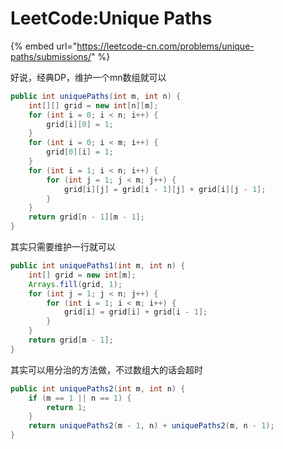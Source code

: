 # LeetCode:Unique Paths

{% embed url="https://leetcode-cn.com/problems/unique-paths/submissions/" %}

好说，经典DP，维护一个mn数组就可以

```java
public int uniquePaths(int m, int n) {
    int[][] grid = new int[n][m];
    for (int i = 0; i < n; i++) {
        grid[i][0] = 1;
    }
    for (int i = 0; i < m; i++) {
        grid[0][i] = 1;
    }
    for (int i = 1; i < n; i++) {
        for (int j = 1; j < m; j++) {
            grid[i][j] = grid[i - 1][j] + grid[i][j - 1];
        }
    }
    return grid[n - 1][m - 1];
}
```

 其实只需要维护一行就可以

```java
public int uniquePaths1(int m, int n) {
    int[] grid = new int[m];
    Arrays.fill(grid, 1);
    for (int j = 1; j < n; j++) {
        for (int i = 1; i < m; i++) {
            grid[i] = grid[i] + grid[i - 1];
        }
    }
    return grid[m - 1];
}
```

 其实可以用分治的方法做，不过数组大的话会超时

```java
public int uniquePaths2(int m, int n) {
    if (m == 1 || n == 1) {
        return 1;
    }
    return uniquePaths2(m - 1, n) + uniquePaths2(m, n - 1);
}
```

 



